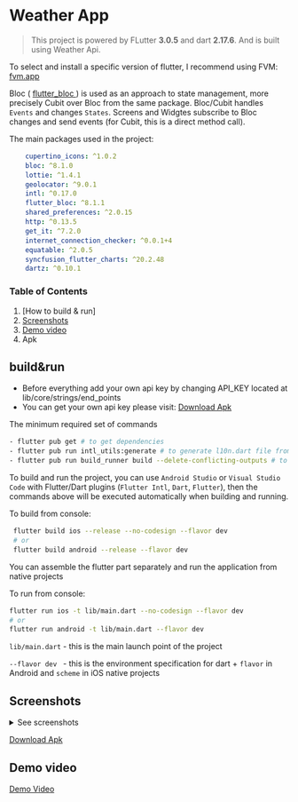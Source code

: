 <h1>Weather App</h1>

> This project is powered by FLutter **3.0.5** and dart **2.17.6**. And is built using Weather Api.

To select and install a specific version of flutter, I recommend using FVM: [fvm.app](https://fvm.app)

Bloc ( [ flutter_bloc ](https://pub.dev/packages/flutter_bloc) ) is used as an approach to state management, more precisely Cubit over Bloc from the same package. Bloc/Cubit handles `Events` and changes `States`. Screens and Widgtes subscribe to Bloc changes and send events (for Cubit, this is a direct method call).

The main packages used in the project:

```yaml
    cupertino_icons: ^1.0.2
    bloc: ^8.1.0
    lottie: ^1.4.1
    geolocator: ^9.0.1
    intl: ^0.17.0
    flutter_bloc: ^8.1.1
    shared_preferences: ^2.0.15
    http: ^0.13.5
    get_it: ^7.2.0
    internet_connection_checker: ^0.0.1+4
    equatable: ^2.0.5
    syncfusion_flutter_charts: ^20.2.48
    dartz: ^0.10.1
```

### Table of Contents
1. [How to build & run]
2. [Screenshots](#screenshots)
3. [Demo video](#demo-video)
4. Apk


## build&run

- Before everything add your own api key by changing API_KEY located at lib/core/strings/end_points 
- You can get your own api key please visit: [Download Apk](https://www.weatherapi.com/) 

The minimum required set of commands


```bash
- flutter pub get # to get dependencies
- flutter pub run intl_utils:generate # to generate l10n.dart file from .arb localization files 
- flutter pub run build_runner build --delete-conflicting-outputs # to generate JsonSerializable models
```

To build and run the project, you can use `Android Studio` or `Visual Studio Code` with Flutter/Dart plugins (`Flutter Intl`, `Dart`, `Flutter`), then the commands above will be executed automatically when building and running.


To build from console:

```bash
 flutter build ios --release --no-codesign --flavor dev
 # or
 flutter build android --release --flavor dev
```

You can assemble the flutter part separately and run the application from native projects

To run from console:

```bash
flutter run ios -t lib/main.dart --no-codesign --flavor dev
# or
flutter run android -t lib/main.dart --flavor dev
```

``lib/main.dart`` - this is the main launch point of the project

``--flavor dev `` - this is the environment specification for dart + `flavor` in Android and `scheme` in iOS native projects


## Screenshots
<details>
<summary> See screenshots </summary>
<table>
  <tr>
     <td> No Data Error Page </td>
     <td> Loading Screen </td>
  </tr>
  <tr>
    <td><img src = "https://github.com/sherief4/weather-app/blob/main/resources/1.jpg" width=202 height=405> </td>
    <td><img src = "https://github.com/sherief4/weather-app/blob/main/resources/2.jpg" width=202 height=405> </td>
  </tr>
 </table>
<table>
  <tr>
     <td>Home Page</td>
     <td> Home Page Scroll</td>
     <td> Home Page Scroll</td>
  </tr>
  <tr>
    <td><img src = "https://github.com/sherief4/weather-app/blob/main/resources/3.jpg" width=202 height=405> </td>
    <td><img src = "https://github.com/sherief4/weather-app/blob/main/resources/4.jpg" width=202 height=405> </td>
    <td><img src = "https://github.com/sherief4/weather-app/blob/main/resources/4-1.jpg" width=202 height=405> </td>
  </tr>
 </table>
<table>
  <tr>
     <td>Home Drawer</td>
     <td>Report Wrong Location</td>
     <td>Contact Us Page</td>
  </tr>
  <tr>
    <td><img src = "https://github.com/sherief4/weather-app/blob/main/resources/5.jpg" width=202 height=405> </td>
    <td><img src = "https://github.com/sherief4/weather-app/blob/main/resources/6.jpg" width=202 height=405> </td>
    <td><img src = "https://github.com/sherief4/weather-app/blob/main/resources/7.jpg" width=202 height=405> </td>
  </tr>
 </table>
<table>
  <tr>
     <td>Manage Locations Page</td>
     <td>Search Result Page</td>
     <td>Home Drawer</td>
  </tr>
  <tr>
    <td><img src = "https://github.com/sherief4/weather-app/blob/main/resources/9.jpg" width=202 height=405> </td>
    <td><img src = "https://github.com/sherief4/weather-app/blob/main/resources/8.jpg" width=202 height=405> </td>
    <td><img src = "https://github.com/sherief4/weather-app/blob/main/resources/10.jpg" width=202 height=405> </td>
  </tr>
 </table>
</details>

[Download Apk](https://drive.google.com/file/d/1IIueGic7Joajy1r8rB3e_ydJWxN3B5ug/view?usp=sharing)

## Demo video

[Demo Video](https://drive.google.com/file/d/14Xbp23fImNdpqmIyKaeYruJCtbYOqCrl/view?usp=sharing)
